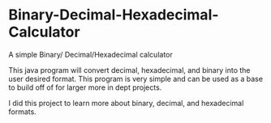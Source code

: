 # Binary-Decimal-Hexadecimal-Calculator
A simple Binary/ Decimal/Hexadecimal calculator 

 This java program will convert decimal, hexadecimal, and binary into the user desired format. This 
 program is very simple and can be used as a base to build off of for larger more in dept projects.
 
 I did this project to learn more about binary, decimal, and hexadecimal formats. 
